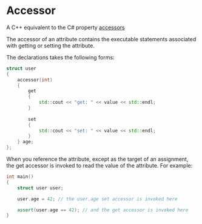 Accessor
========

A C++ equivalent to the C# property [accessors](http://msdn.microsoft.com/en-us/library/aa287786(v=vs.71).aspx)

The accessor of an attribute contains the executable statements associated with getting or setting the attribute. 

The declarations takes the following forms:
```cpp
struct user
{
	accessor(int)
	{
		get
		{
			std::cout << "get: " << value << std::endl;
		}
		
		set
		{
			std::cout << "set: " << value << std::endl;
		}
	} age;
};
```
When you reference the attribute, except as the target of an assignment, the get accessor is invoked to read the value of the attribute. For example:
```C++
int main()
{
	struct user user;

	user.age = 42; // the user.age set accessor is invoked here

	assert(user.age == 42); // and the get accessor is invoked here
}
```
